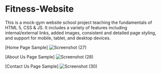 # Fitness-Website
This is a mock-gym website school project teaching the fundamentals of HTML 5, CSS & JS. It includes a variety of features including internal/external links, added images, consistent and detailed page styling, and support for mobile, tablet, and desktop devices.


[Home Page Sample]
![Screenshot (27)](https://user-images.githubusercontent.com/49052244/134822181-891d0110-f9db-45ca-9caa-6be653d624b1.png)

[About Us Page Sample]
![Screenshot (28)](https://user-images.githubusercontent.com/49052244/134822194-c4608bcb-a285-4671-ad2d-f74470c9dc2f.png)

[Contact Us Page Sample]
![Screenshot (30)](https://user-images.githubusercontent.com/49052244/134822224-91f3e1ad-ca21-4e2e-a56b-a7474df79ea2.png)
